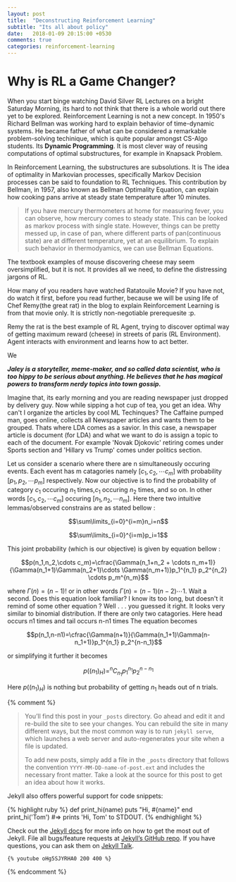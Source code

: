 ```yaml
---
layout: post
title:  "Deconstructing Reinforcement Learning"
subtitle: "Its all about policy"
date:   2018-01-09 20:15:00 +0530
comments: true
categories: reinforcement-learning
---
```


# Why is RL a Game Changer?
When you start binge watching David Silver RL Lectures on a bright Saturday Morning, its hard to not think that there is a whole world out there yet to be explored. Reinforcement Learning is not a new concept. In 1950's Richard Bellman was working hard to explain behavior of time-dynamic systems. He became father of what can be considered a remarkable problem-solving techinique, which is quite popular amongst CS-Algo students. Its **Dynamic Programming**. It is most clever way of reusing computations of optimal substructures, for example in Knapsack Problem. 

In Reinforcement Learning, the substructures are subsolutions. 
It is  The idea of optimality in Markovian processes, specifically Markov Decision processes can be said to foundation to RL Techniques. This contribution by Bellman, in 1957, also known as Bellman Optimality Equation, can explain how cooking pans arrive at steady state temperature after 10 minutes. 

> If you have mercury thermometers at home for measuring fever, you can observe, how mercury comes to steady state. This can be looked as markov process with single state. However, things can be pretty messed up, in case of pan, where different parts of pan(continuous state) are at different temperature, yet at an equilibrium. To explain such behavior in thermodyamics, we can use Bellman Equations.



The textbook examples of mouse discovering cheese may seem oversimplified, but it is not. It provides all we need, to define the distressing jargons of RL.

How many of you readers have watched Ratatouile Movie? If you have not, do watch it first, before you read further, because  we will be using life of Chef Remy(the great rat) in the blog to explain Reinforcement Learning is from that movie only. It is strictly non-negotiable prerequesite :p. 


Remy the rat is the best example of RL Agent, trying to discover optimal way of getting maximum reward (cheese) in streets of paris (RL Environment). Agent interacts with environment and learns how to act better. 

We 




***Jaley is a storyteller, meme-maker, and so called data scientist, who is too hippy to be serious about anything. He believes that he has magical powers to transform nerdy topics into town gossip.***


Imagine that, its early morning and you are reading newspaper just dropped by delivery guy. Now while sipping a hot cup of tea, you get an idea. Why can't I organize the articles by cool ML Techinques? The Caffaine pumped man, goes online, collects all Newspaper articles and wants them to be grouped. Thats where LDA comes as a savior. In this case, a newspaper article is document (for LDA) and what we want to do is assign a topic to each of the document. For example 'Novak Djokovic' retiring comes under Sports section and 'Hillary vs Trump' comes under politics section.

Let us consider a scenario where there are n simultaneously occuring events. Each event has m catagories namely $[c_1,c_2,\cdots c_m]$ with probability $[p_1,p_2,\cdots p_m]$ respectively. Now our objective is to find the probability of category $c_1$ occuring $n_1$ times,$c_1$ occuring $n_2$ times, and so on. In other words $[c_1,c_2,\cdots c_m]$ occuring $[n_1,n_2,\cdots n_m]$. Here there two intuitive lemmas/observed constrains are as stated bellow :

$$\sum\limits_{i=0}^{i=m}n_i=n$$

$$\sum\limits_{i=0}^{i=m}p_i=1$$

This joint probability (which is our objective) is given by equation bellow :

$$p(n_1,n_2,\cdots c_m)=\cfrac{\Gamma(n_1+n_2 + \cdots n_m+1)}{\Gamma(n_1+1)\Gamma(n_2+1)\cdots \Gamma(n_m+1)}p_1^{n_1} p_2^{n_2} \cdots p_m^{n_m}$$

where $\Gamma(n)=(n-1)!$ or in other words  $\Gamma(n)=(n-1)(n-2)\cdots 1$.
Wait a second. Does this equation look familiar? I know its too long, but doesn't it remind of some other equation ? Well . . . you guessed it right. It looks very similar to binomial distribution. If there are only two catagories. Here head occurs n1 times and tail occurs n-n1 times The equation becomes

$$p(n_1,n-n1)=\cfrac{\Gamma(n+1)}{\Gamma(n_1+1)\Gamma(n-n_1+1)}p_1^{n_1} p_2^{n-n_1}$$

or simplifying it further it becomes

$$p((n_1)_H)= ^nC_{n_1} p_1^{n_1} p_2^{n-n_1}$$

Here $p((n_1)_H)$ is nothing but probability of getting $n_1$ heads out of n trials.

{% comment %} 
>You’ll find this post in your `_posts` directory. Go ahead and edit it and re-build the site to see your changes. You can rebuild the site in many different ways, but the most common way is to run `jekyll serve`, which launches a web server and auto-regenerates your site when a file is updated.
>
>To add new posts, simply add a file in the `_posts` directory that follows the convention `YYYY-MM-DD-name-of-post.ext` and includes the necessary front matter. Take a look at the source for this post to get an idea about how it works.

Jekyll also offers powerful support for code snippets:

{% highlight ruby %}
def print_hi(name)
  puts "Hi, #{name}"
end
print_hi('Tom')
#=> prints 'Hi, Tom' to STDOUT.
{% endhighlight %}

Check out the [Jekyll docs][jekyll-docs] for more info on how to get the most out of Jekyll. File all bugs/feature requests at [Jekyll’s GitHub repo][jekyll-gh]. If you have questions, you can ask them on [Jekyll Talk][jekyll-talk].

	{% youtube oHg5SJYRHA0 200 400 %}
{% endcomment %}

[jekyll-docs]: https://jekyllrb.com/docs/home
[jekyll-gh]:   https://github.com/jekyll/jekyll
[jekyll-talk]: https://talk.jekyllrb.com/
